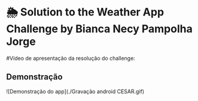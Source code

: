 # 🌦️ Solution to the Weather App Challenge by Bianca Necy Pampolha Jorge


#Vídeo de apresentação da resolução do challenge:
## Demonstração

![Demonstração do app](./Gravação android CESAR.gif)

